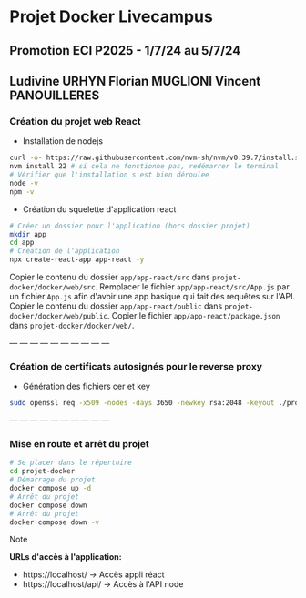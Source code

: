 # Projet Docker Livecampus
## Promotion ECI P2025 - 1/7/24 au 5/7/24
## Ludivine URHYN  Florian MUGLIONI    Vincent PANOUILLERES 


### Création du projet web React

- Installation de nodejs

```bash
curl -o- https://raw.githubusercontent.com/nvm-sh/nvm/v0.39.7/install.sh | bash
nvm install 22 # si cela ne fonctionne pas, redémarrer le terminal
# Vérifier que l'installation s'est bien déroulee
node -v
npm -v
```

- Création du squelette d'application react

```bash
# Créer un dossier pour l'application (hors dossier projet)
mkdir app
cd app
# Création de l'application
npx create-react-app app-react -y
```

Copier le contenu du dossier `app/app-react/src` dans `projet-docker/docker/web/src`.
Remplacer le fichier `app/app-react/src/App.js` par un fichier `App.js` afin d'avoir une app basique qui fait des requêtes sur l'API.
Copier le contenu du dossier `app/app-react/public` dans `projet-docker/docker/web/public`.
Copier le fichier `app/app-react/package.json` dans `projet-docker/docker/web/`.

— — — — — — — — — —

### Création de certificats autosignés pour le reverse proxy

- Génération des fichiers cer et key

```bash
sudo openssl req -x509 -nodes -days 3650 -newkey rsa:2048 -keyout ./proxy/docker-projet.key -out ./proxy/docker-projet.crt -config ./proxy/docker-projet-cert.conf -passin pass:YourStrongPassword
```

— — — — — — — — — —

### Mise en route et arrêt du projet

```bash
# Se placer dans le répertoire
cd projet-docker
# Démarrage du projet
docker compose up -d
# Arrêt du projet
docker compose down
# Arrêt du projet
docker compose down -v
```

> [!NOTE]
> **URLs d'accès à l'application:**
> - https://localhost/ -> Accès appli réact
> - https://localhost/api/ -> Accès à l'API node

